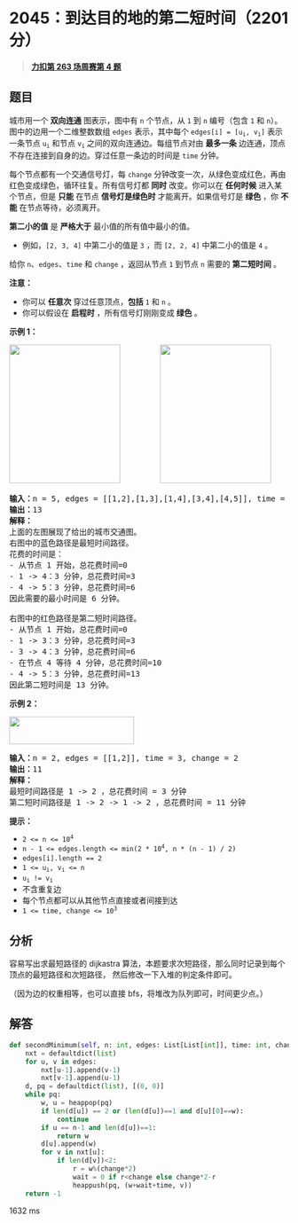 # 2045：到达目的地的第二短时间（2201 分）


> <u>**[力扣第 263 场周赛第 4 题](https://leetcode.cn/problems/second-minimum-time-to-reach-destination/)**</u>

## 题目

<p>城市用一个 <strong>双向连通</strong> 图表示，图中有 <code>n</code> 个节点，从 <code>1</code> 到 <code>n</code> 编号（包含 <code>1</code> 和 <code>n</code>）。图中的边用一个二维整数数组 <code>edges</code> 表示，其中每个 <code>edges[i] = [u<sub>i</sub>, v<sub>i</sub>]</code> 表示一条节点 <code>u<sub>i</sub></code> 和节点 <code>v<sub>i</sub></code> 之间的双向连通边。每组节点对由 <strong>最多一条</strong> 边连通，顶点不存在连接到自身的边。穿过任意一条边的时间是 <code>time</code> 分钟。</p>

<p>每个节点都有一个交通信号灯，每 <code>change</code> 分钟改变一次，从绿色变成红色，再由红色变成绿色，循环往复。所有信号灯都 <strong>同时</strong> 改变。你可以在 <strong>任何时候</strong> 进入某个节点，但是 <strong>只能</strong> 在节点 <strong>信号灯是绿色时</strong> 才能离开。如果信号灯是  <strong>绿色</strong> ，你 <strong>不能</strong> 在节点等待，必须离开。</p>

<p><strong>第二小的值</strong> 是 <strong>严格大于</strong> 最小值的所有值中最小的值。</p>

<ul>
<li>例如，<code>[2, 3, 4]</code> 中第二小的值是 <code>3</code> ，而 <code>[2, 2, 4]</code> 中第二小的值是 <code>4</code> 。</li>
</ul>

<p>给你 <code>n</code>、<code>edges</code>、<code>time</code> 和 <code>change</code> ，返回从节点 <code>1</code> 到节点 <code>n</code> 需要的 <strong>第二短时间</strong> 。</p>

<p><strong>注意：</strong></p>

<ul>
<li>你可以 <strong>任意次</strong> 穿过任意顶点，<strong>包括</strong> <code>1</code> 和 <code>n</code> 。</li>
<li>你可以假设在 <strong>启程时</strong> ，所有信号灯刚刚变成 <strong>绿色</strong> 。</li>
</ul>



<p><strong>示例 1：</strong></p>

<p><img alt="" src="https://assets.leetcode.com/uploads/2021/09/29/e1.png" style="width: 200px; height: 250px;" />        <img alt="" src="https://assets.leetcode.com/uploads/2021/09/29/e2.png" style="width: 200px; height: 250px;" /></p>

<pre>
<strong>输入：</strong>n = 5, edges = [[1,2],[1,3],[1,4],[3,4],[4,5]], time = 3, change = 5
<strong>输出：</strong>13
<strong>解释：</strong>
上面的左图展现了给出的城市交通图。
右图中的蓝色路径是最短时间路径。
花费的时间是：
- 从节点 1 开始，总花费时间=0
- 1 -&gt; 4：3 分钟，总花费时间=3
- 4 -&gt; 5：3 分钟，总花费时间=6
因此需要的最小时间是 6 分钟。

右图中的红色路径是第二短时间路径。
- 从节点 1 开始，总花费时间=0
- 1 -&gt; 3：3 分钟，总花费时间=3
- 3 -&gt; 4：3 分钟，总花费时间=6
- 在节点 4 等待 4 分钟，总花费时间=10
- 4 -&gt; 5：3 分钟，总花费时间=13
因此第二短时间是 13 分钟。
</pre>

<p><strong>示例 2：</strong></p>

<p><img alt="" src="https://assets.leetcode.com/uploads/2021/09/29/eg2.png" style="width: 225px; height: 50px;" /></p>

<pre>
<strong>输入：</strong>n = 2, edges = [[1,2]], time = 3, change = 2
<strong>输出：</strong>11
<strong>解释：</strong>
最短时间路径是 1 -&gt; 2 ，总花费时间 = 3 分钟
第二短时间路径是 1 -&gt; 2 -&gt; 1 -&gt; 2 ，总花费时间 = 11 分钟</pre>



<p><strong>提示：</strong></p>

<ul>
<li><code>2 &lt;= n &lt;= 10<sup>4</sup></code></li>
<li><code>n - 1 &lt;= edges.length &lt;= min(2 * 10<sup>4</sup>, n * (n - 1) / 2)</code></li>
<li><code>edges[i].length == 2</code></li>
<li><code>1 &lt;= u<sub>i</sub>, v<sub>i</sub> &lt;= n</code></li>
<li><code>u<sub>i</sub> != v<sub>i</sub></code></li>
<li>不含重复边</li>
<li>每个节点都可以从其他节点直接或者间接到达</li>
<li><code>1 &lt;= time, change &lt;= 10<sup>3</sup></code></li>
</ul>


## 分析

容易写出求最短路径的 dijkastra 算法，本题要求次短路径，那么同时记录到每个顶点的最短路径和次短路径，
然后修改一下入堆的判定条件即可。

（因为边的权重相等，也可以直接 bfs，将堆改为队列即可，时间更少点。）


## 解答

```python
def secondMinimum(self, n: int, edges: List[List[int]], time: int, change: int) -> int:
    nxt = defaultdict(list)
    for u, v in edges:
        nxt[u-1].append(v-1)
        nxt[v-1].append(u-1)
    d, pq = defaultdict(list), [(0, 0)]
    while pq:
        w, u = heappop(pq)
        if len(d[u]) == 2 or (len(d[u])==1 and d[u][0]==w):
            continue
        if u == n-1 and len(d[u])==1:
            return w
        d[u].append(w)
        for v in nxt[u]:
            if len(d[v])<2:
                r = w%(change*2)
                wait = 0 if r<change else change*2-r
                heappush(pq, (w+wait+time, v))
    return -1
```
1632 ms

